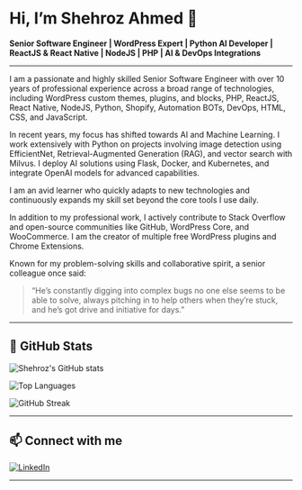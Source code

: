 # Hi, I’m Shehroz Ahmed 👋

**Senior Software Engineer | WordPress Expert | Python AI Developer | ReactJS & React Native | NodeJS | PHP | AI & DevOps Integrations**

---

I am a passionate and highly skilled Senior Software Engineer with over 10 years of professional experience across a broad range of technologies, including WordPress custom themes, plugins, and blocks, PHP, ReactJS, React Native, NodeJS, Python, Shopify, Automation BOTs, DevOps, HTML, CSS, and JavaScript.

In recent years, my focus has shifted towards AI and Machine Learning. I work extensively with Python on projects involving image detection using EfficientNet, Retrieval-Augmented Generation (RAG), and vector search with Milvus. I deploy AI solutions using Flask, Docker, and Kubernetes, and integrate OpenAI models for advanced capabilities.

I am an avid learner who quickly adapts to new technologies and continuously expands my skill set beyond the core tools I use daily.

In addition to my professional work, I actively contribute to Stack Overflow and open-source communities like GitHub, WordPress Core, and WooCommerce. I am the creator of multiple free WordPress plugins and Chrome Extensions.

Known for my problem-solving skills and collaborative spirit, a senior colleague once said:  
> “He’s constantly digging into complex bugs no one else seems to be able to solve, always pitching in to help others when they’re stuck, and he’s got drive and initiative for days.”

---

## 🚀 GitHub Stats

![Shehroz's GitHub stats](https://shehrozsheikh-github-stats.vercel.app/api?username=shehrozsheikh&show_icons=true&theme=dark&count_private=true&include_all_commits=true&custom_title=Shehroz%27s%20GitHub%202025%20Stats)

![Top Languages](https://shehrozsheikh-github-stats.vercel.app/api/top-langs/?username=shehrozsheikh&layout=compact&theme=tokyonight&count_private=true&include_all_commits=true)

![GitHub Streak](https://github-readme-streak-stats.herokuapp.com/?user=shehrozsheikh&theme=radical)

---

## 📫 Connect with me

[![LinkedIn](https://img.shields.io/badge/LinkedIn-shehroz21-blue?logo=linkedin&style=flat-square)](https://www.linkedin.com/in/shehroz21)

---
